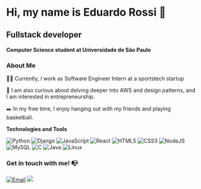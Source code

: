 # Hi, my name is Eduardo Rossi 👋

## Fullstack developer
#### Computer Science student at Universidade de São Paulo


### About Me

👩‍💻 Currently, I work as Software Engineer Intern at a sportstech startup

🔎 I am also curious about delving deeper into AWS and design patterns, and I am interested in entrepreneurship.

✒️ In my free time, I enjoy hanging out with my friends and playing basketball.


**Technologies and Tools**

![Python](https://img.shields.io/badge/python-%2314354C.svg?style=for-the-badge&logo=python&logoColor=%23FFD43B)
![Django](https://img.shields.io/badge/django-%23092E20.svg?style=for-the-badge&logo=django&logoColor=white)
![JavaScript](https://img.shields.io/badge/javascript-%23323330.svg?style=for-the-badge&logo=javascript&logoColor=%23F7DF1E)
![React](https://img.shields.io/badge/react-%2320232a.svg?style=for-the-badge&logo=react&logoColor=%2361DAFB)
![HTML5](https://img.shields.io/badge/html5-%23E34F26.svg?style=for-the-badge&logo=html5&logoColor=white)
![CSS3](https://img.shields.io/badge/css3-%231572B6.svg?style=for-the-badge&logo=css3&logoColor=white)
![NodeJS](https://img.shields.io/badge/node.js-6DA55F?style=for-the-badge&logo=node.js&logoColor=white)
![MySQL](https://img.shields.io/badge/mysql-%234479A1.svg?style=for-the-badge&logo=mysql&logoColor=white)
![C](https://img.shields.io/badge/c-%2300599C.svg?style=for-the-badge&logo=c&logoColor=white)
![Java](https://img.shields.io/badge/Java-%23F7DF1E.svg?style=for-the-badge&logo=java&logoColor=black)
![Linux](https://img.shields.io/badge/linux-%23FCC624.svg?style=for-the-badge&logo=linux&logoColor=black)

### Get in touch with me! 📭
<div>
<a href="mailto:eduardorossi80@usp.br"><img src="https://img.shields.io/badge/Email-%23D14836?style=for-the-badge&logo=gmail&logoColor=white" alt="Email" target="_blank"></a>
<a href="https://www.linkedin.com/in/eduardo-rossi-/" target="_blank"><img src="https://img.shields.io/badge/-LinkedIn-%230077B5?style=for-the-badge&logo=linkedin&logoColor=white" target="_blank"></a>   
</div>
